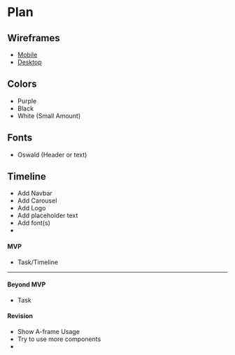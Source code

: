# Plan

## Wireframes
* [Mobile]()
* [Desktop]()

## Colors
* Purple
* Black
* White (Small Amount)


## Fonts
* Oswald (Header or text)<link rel="preconnect" href="https://fonts.googleapis.com">
<link rel="preconnect" href="https://fonts.gstatic.com" crossorigin>
<link href="https://fonts.googleapis.com/css2?family=Bebas+Neue&family=Oswald:wght@200..700&display=swap" rel="stylesheet">

## Timeline
* Add Navbar
* Add Carousel
* Add Logo
* Add placeholder text
* Add font(s)
*
#### MVP

* Task/Timeline

---

#### Beyond MVP

* Task

#### Revision

* Show A-frame Usage
* Try to use more components
* 


<!-- DO NOT USE THIS YET

| Name | Glows | Grows |
| -------- | ------- | ------- |
|   |   |
|   |   |
|   |   |
|   |   |
|   |   |
|   |   |

-->
